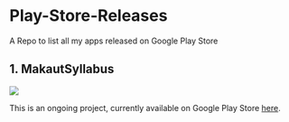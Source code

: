 # Play-Store-Releases
A Repo to list all my apps released on Google Play Store
## 1. MakautSyllabus
![](https://github.com/Jobless-Coder/MakautSyllabus/blob/master/logo.png?raw=true)

This is an ongoing project, currently available on Google Play Store [here](https://play.google.com/store/apps/details?id=com.collegeapps.aditya.makautsyllabus&hl=en).
